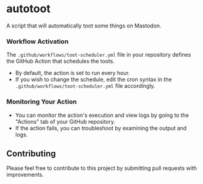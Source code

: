 # autotoot
A script that will automatically toot some things on Mastodon.

### Workflow Activation

The `.github/workflows/toot-scheduler.yml` file in your repository defines the GitHub Action that schedules the toots.

- By default, the action is set to run every hour.
- If you wish to change the schedule, edit the cron syntax in the `.github/workflows/toot-scheduler.yml` file accordingly.

### Monitoring Your Action

- You can monitor the action's execution and view logs by going to the "Actions" tab of your GitHub repository.
- If the action fails, you can troubleshoot by examining the output and logs.

## Contributing

Please feel free to contribute to this project by submitting pull requests with improvements.
